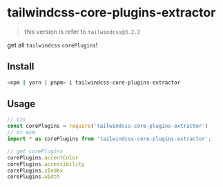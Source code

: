 # tailwindcss-core-plugins-extractor

> this version is refer to `tailwindcss@3.2.2`

get all `tailwindcss` `corePlugins`!

## Install

```bash
<npm | yarn | pnpm> i tailwindcss-core-plugins-extractor
```

## Usage

```js
// cjs
const corePlugins = require('tailwindcss-core-plugins-extractor')
// or esm
import * as corePlugins from 'tailwindcss-core-plugins-extractor';

// get corePlugins
corePlugins.accentColor
corePlugins.accessibility
corePlugins.zIndex
corePlugins.width
```
